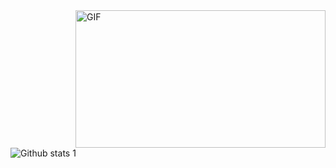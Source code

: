 <img align="right" alt="GIF" src="https://github.com/abhisheknaiidu/abhisheknaiidu/blob/master/code.gif?raw=true" width="400" height="220" />



![Github stats 1](https://github-readme-stats.vercel.app/api?username=SedatErdogan&show_icons=true&theme=gradient) 
